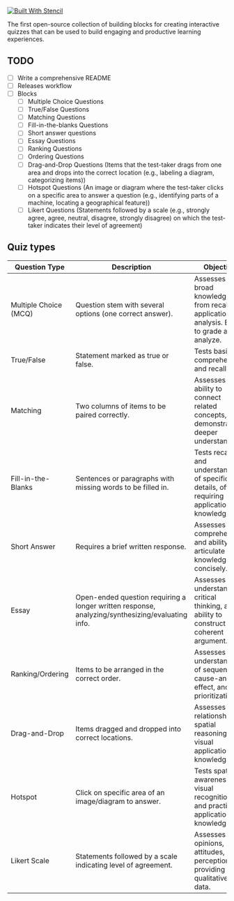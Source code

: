 [![Built With Stencil](https://img.shields.io/badge/-Built%20With%20Stencil-16161d.svg?logo=data%3Aimage%2Fsvg%2Bxml%3Bbase64%2CPD94bWwgdmVyc2lvbj0iMS4wIiBlbmNvZGluZz0idXRmLTgiPz4KPCEtLSBHZW5lcmF0b3I6IEFkb2JlIElsbHVzdHJhdG9yIDE5LjIuMSwgU1ZHIEV4cG9ydCBQbHVnLUluIC4gU1ZHIFZlcnNpb246IDYuMDAgQnVpbGQgMCkgIC0tPgo8c3ZnIHZlcnNpb249IjEuMSIgaWQ9IkxheWVyXzEiIHhtbG5zPSJodHRwOi8vd3d3LnczLm9yZy8yMDAwL3N2ZyIgeG1sbnM6eGxpbms9Imh0dHA6Ly93d3cudzMub3JnLzE5OTkveGxpbmsiIHg9IjBweCIgeT0iMHB4IgoJIHZpZXdCb3g9IjAgMCA1MTIgNTEyIiBzdHlsZT0iZW5hYmxlLWJhY2tncm91bmQ6bmV3IDAgMCA1MTIgNTEyOyIgeG1sOnNwYWNlPSJwcmVzZXJ2ZSI%2BCjxzdHlsZSB0eXBlPSJ0ZXh0L2NzcyI%2BCgkuc3Qwe2ZpbGw6I0ZGRkZGRjt9Cjwvc3R5bGU%2BCjxwYXRoIGNsYXNzPSJzdDAiIGQ9Ik00MjQuNywzNzMuOWMwLDM3LjYtNTUuMSw2OC42LTkyLjcsNjguNkgxODAuNGMtMzcuOSwwLTkyLjctMzAuNy05Mi43LTY4LjZ2LTMuNmgzMzYuOVYzNzMuOXoiLz4KPHBhdGggY2xhc3M9InN0MCIgZD0iTTQyNC43LDI5Mi4xSDE4MC40Yy0zNy42LDAtOTIuNy0zMS05Mi43LTY4LjZ2LTMuNkgzMzJjMzcuNiwwLDkyLjcsMzEsOTIuNyw2OC42VjI5Mi4xeiIvPgo8cGF0aCBjbGFzcz0ic3QwIiBkPSJNNDI0LjcsMTQxLjdIODcuN3YtMy42YzAtMzcuNiw1NC44LTY4LjYsOTIuNy02OC42SDMzMmMzNy45LDAsOTIuNywzMC43LDkyLjcsNjguNlYxNDEuN3oiLz4KPC9zdmc%2BCg%3D%3D&colorA=16161d&style=flat-square)](https://stenciljs.com)

The first open-source collection of building blocks for creating interactive quizzes that can be used to build engaging and productive learning experiences.

## TODO

- [ ] Write a comprehensive README
- [ ] Releases workflow
- [ ] Blocks
  - [ ] Multiple Choice Questions
  - [ ] True/False Questions
  - [ ] Matching Questions
  - [ ] Fill-in-the-blanks Questions
  - [ ] Short answer questions
  - [ ] Essay Questions
  - [ ] Ranking Questions
  - [ ] Ordering Questions
  - [ ] Drag-and-Drop Questions (Items that the test-taker drags from one area and drops into the correct location (e.g., labeling a diagram, categorizing items))
  - [ ] Hotspot Questions (An image or diagram where the test-taker clicks on a specific area to answer a question (e.g., identifying parts of a machine, locating a geographical feature))
  - [ ] Likert Questions (Statements followed by a scale (e.g., strongly agree, agree, neutral, disagree, strongly disagree) on which the test-taker indicates their level of agreement)

## Quiz types

| Question Type           | Description                                                                                     | Objective                                                                                                                               |
| ----------------------- | ------------------------------------------------------------------------------------------------ | -------------------------------------------------------------------------------------------------------------------------------------- |
| Multiple Choice (MCQ)   | Question stem with several options (one correct answer).                                       | Assesses broad knowledge from recall to application and analysis. Easy to grade and analyze.                                         |
| True/False               | Statement marked as true or false.                                                              | Tests basic comprehension and recall.                                                                                                |
| Matching                 | Two columns of items to be paired correctly.                                                      | Assesses ability to connect related concepts, demonstrating deeper understanding.                                                       |
| Fill-in-the-Blanks        | Sentences or paragraphs with missing words to be filled in.                                       | Tests recall and understanding of specific details, often requiring application of knowledge.                                          |
| Short Answer            | Requires a brief written response.                                                              | Assesses comprehension and ability to articulate knowledge concisely.                                                              |
| Essay                    | Open-ended question requiring a longer written response, analyzing/synthesizing/evaluating info. | Assesses deep understanding, critical thinking, and ability to construct a coherent argument.                                       |
| Ranking/Ordering        | Items to be arranged in the correct order.                                                      | Assesses understanding of sequences, cause-and-effect, and prioritization.                                                        |
| Drag-and-Drop            | Items dragged and dropped into correct locations.                                               | Assesses relationships, spatial reasoning, and visual application of knowledge.                                                    |
| Hotspot                  | Click on specific area of an image/diagram to answer.                                            | Tests spatial awareness, visual recognition, and practical application of knowledge.                                                  |
| Likert Scale            | Statements followed by a scale indicating level of agreement.                                   | Assesses opinions, attitudes, and perceptions, providing qualitative data.                                                           |
 

